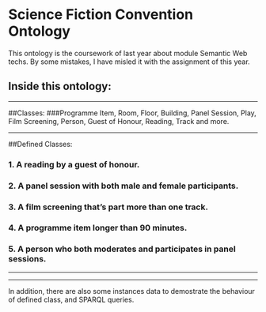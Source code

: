 # Science Fiction Convention Ontology
This ontology is the coursework of last year about module Semantic Web techs.
By some mistakes, I have misled it with the assignment of this year. 
## Inside this ontology:
******
##Classes:
###Programme Item, Room, Floor, Building, Panel Session, Play, Film Screening, Person,  Guest of Honour, Reading, Track and more.
******
##Defined Classes:
### 1. A reading by a guest of honour. 
### 2. A panel session with both male and female participants.
### 3. A film screening that’s part more than one track. 
### 4. A programme item longer than 90 minutes. 
### 5. A person who both moderates and participates in panel sessions. 
******
-------
In addition, there are also some instances data to demostrate the behaviour of defined class, and SPARQL queries.